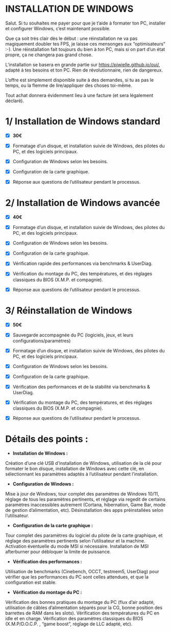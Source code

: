 # INSTALLATION DE WINDOWS 


Salut. Si tu souhaites me payer pour que je t’aide à formater ton PC, installer et configurer Windows, c’est maintenant possible.

Que ça soit très clair dès le début : une réinstallation ne va pas magiquement doubler tes FPS, je laisse ces mensonges aux “optimisateurs” :-). Une réinstallation fait toujours du bien à ton PC, mais si on part d’un état propre, ça ne changera pas grand chose.


L’installation se basera en grande partie sur https://piwielle.github.io/oui/, adapté à tes besoins et ton PC. Rien de révolutionnaire, rien de dangereux.

L’offre est simplement disponible suite à des demandes, si tu as pas le temps, ou la flemme de lire/appliquer des choses toi-même.

Tout achat donnera évidemment lieu à une facture (et sera légalement déclaré).


# 1/ Installation de Windows standard

- [x] **30€**
- [x] Formatage d’un disque, et installation suivie de Windows, des pilotes du PC, et des logiciels principaux.
- [x] Configuration de Windows selon les besoins.
- [x] Configuration de la carte graphique.
- [x] Réponse aux questions de l’utilisateur pendant le processus.



# 2/ Installation de Windows avancée

- [x] **40€**
- [x] Formatage d’un disque, et installation suivie de Windows, des pilotes du PC, et des logiciels principaux.
- [x] Configuration de Windows selon les besoins.
- [x] Configuration de la carte graphique.
- [x] Vérification rapide des performances via benchmarks & UserDiag.
- [x] Vérification du montage du PC, des températures, et des réglages classiques du BIOS (X.M.P. et compagnie).
- [x] Réponse aux questions de l’utilisateur pendant le processus.


# 3/ Réinstallation de Windows

- [x] **50€**
- [x] Sauvegarde accompagnée du PC (logiciels, jeux, et leurs configurations/paramètres)
- [x] Formatage d’un disque, et installation suivie de Windows, des pilotes du PC, et des logiciels principaux.
- [x] Configuration de Windows selon les besoins.
- [x] Configuration de la carte graphique.
- [x] Vérification des performances et de la stabilité via benchmarks & UserDiag.
- [x] Vérification du montage du PC, des températures, et des réglages classiques du BIOS (X.M.P. et compagnie).
- [x] Réponse aux questions de l’utilisateur pendant le processus.




# Détails des points :


- **Installation de Windows :**

Création d’une clé USB d’installation de Windows, utilisation de la clé pour formater le bon disque, installation de Windows avec cette clé, en sélectionnant les paramètres adaptés à l’utilisateur pendant l’installation.



- **Configuration de Windows :**

Mise à jour de Windows, tour complet des paramètres de Windows 10/11, réglage de tous les paramètres pertinents, et réglage via regedit de certains paramètres inaccessibles autrement (Cortana, hibernation, Game Bar, mode de gestion d’alimentation, etc). Désinstallation des apps préinstallées selon l’utilisateur.



- **Configuration de la carte graphique :**

Tour complet des paramètres du logiciel du pilote de la carte graphique, et réglage des paramètres pertinents selon l’utilisateur et la machine. Activation éventuelle du mode MSI si nécessaire. Installation de MSI afterburner pour débloquer la limite de puissance.




- **Vérification des performances :**

Utilisation de benchmarks (Cinebench, OCCT, testmem5, UserDiag) pour vérifier que les performances du PC sont celles attendues, et que la configuration est stable.




- **Vérification du montage du PC :**

Vérification des bonnes pratiques du montage du PC (flux d’air adapté, utilisation de câbles d’alimentation séparés pour la CG, bonne position des barrettes de RAM dans les slots). Vérification des températures du PC en idle et en charge. Vérification des paramètres classiques du BIOS (X.M.P/D.O.C.P. , “game boost”, réglage de LLC adapté, etc).
